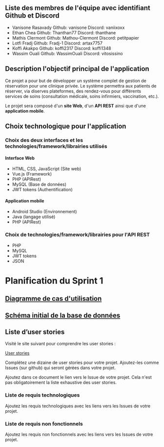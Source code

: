 ## Liste des membres de l'équipe avec identifiant Github et Discord
- Vanisone Rasavady Github: vanisone Discord: vaniixoxx
- Ethan Chea Github: Thanthan77 Discord: thanthane
- Mathis Clermont Github: Mathou-Clermont Discord: petitpapier
- Lotfi Fradj Github: Fradj-1 Discord: artax7757
- Koffi Akakpo Github: koffi2317 Discord: koffi1348
- Wassim Ouali Github: WassimOuali Discord: vitosissino

## Description l'objectif principal de l'application
Ce projet a pour but de développer un système complet de gestion de réservation pour une clinique privée.
Le système permettra aux patients de réserver, via diserves plateformes, des rendez-vous pour différents services de soins (consultation médicale, soins infirmiers, vaccination, etc.).

Le projet sera composé d'un **site Web**, d'un **API REST** ainsi que d'une **application mobile**.

## Choix technologique pour l'application

### Choix des deux interfaces et les technologies/framework/librairies utilisés
#### Interface Web
- HTML, CSS, JavaScript (Site web)
- Vue.js (Framework)
- PHP (APIRest)
- MySQL (Base de données)
- JWT tokens (Authentification)

#### Application mobile
- Android Studio (Environnement)
- Java (langage utilisé)
- PHP (APIRest)

### Choix de technologies/framework/librairies pour l'API REST
- PHP
- MySQL
- JWT tokens
- JSON

# Planification du Sprint 1 

## [Diagramme de cas d'utilisation](https://github.com/Thanthan77/TCH099_PROJET/blob/main/diagramme.png)


## [Schéma initial de la base de données](https://github.com/Thanthan77/TCH099_PROJET/blob/main/basedonneestch099.png)

## Liste d’user stories
Visité le site suivant pour comprendre les user stories :

[User stories](https://www.atlassian.com/fr/agile/project-management/user-stories)

Complétez une dizaine de user stories pour votre projet. Ajoutez-les comme Issues (sur github) qui seront gérées dans votre projet.

Ajoutez dans ce document le lien vers le Issue de votre projet. Cela n'est pas obligatoirement la liste exhaustive des user stories.

### Liste de requis technologiques
Ajoutez les requis technologiques avec les liens vers les Issues de votre projet.

### Liste de requis non fonctionnels
Ajoutez les requis non fonctionnels avec les liens vers les Issues de votre projet.
